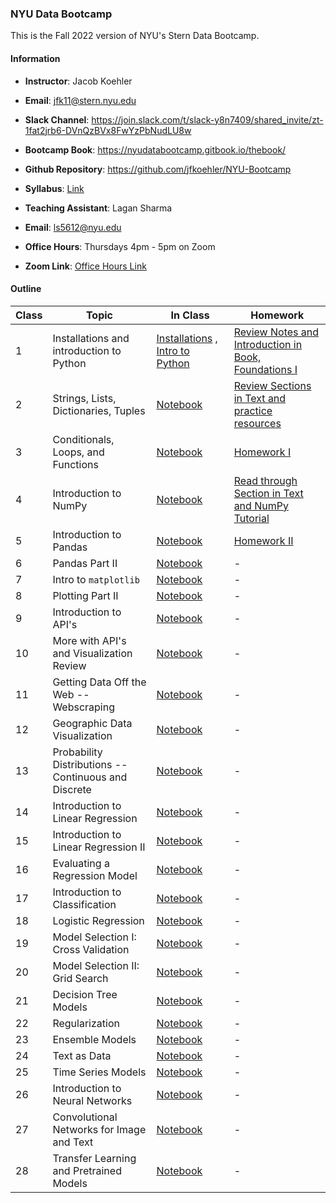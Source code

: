 ### NYU Data Bootcamp 

This is the Fall 2022 version of NYU's Stern Data Bootcamp.  

#### Information

- **Instructor**: Jacob Koehler
- **Email**: jfk11@stern.nyu.edu
- **Slack Channel**: https://join.slack.com/t/slack-y8n7409/shared_invite/zt-1fat2jrb6-DVnQzBVx8FwYzPbNudLU8w
- **Bootcamp Book**: https://nyudatabootcamp.gitbook.io/thebook/
- **Github Repository**: https://github.com/jfkoehler/NYU-Bootcamp
- **Syllabus**: [Link](https://docs.google.com/document/d/1BD8d7Qpxfmev5MY9VdEAtgOAeH9YO0vV/edit?usp=sharing&ouid=115505102508269083833&rtpof=true&sd=true)


- **Teaching Assistant**:  Lagan Sharma 
- **Email**:  ls5612@nyu.edu 
- **Office Hours**:  Thursdays 4pm - 5pm on Zoom  
- **Zoom Link**: [Office Hours Link](https://NewSchool.zoom.us/j/98585813490) 


#### Outline

| Class | Topic | In Class | Homework |
| ------ | ------ | ------ | ------ |
| 1 | Installations and introduction to Python | [Installations](https://nyudatabootcamp.gitbook.io/thebook/installing-python) , [Intro to Python](notebooks/module_1/class_1/) | [Review Notes and Introduction in Book, Foundations I](https://nyudatabootcamp.gitbook.io/thebook/py-fun1) |
| 2 | Strings, Lists, Dictionaries, Tuples | [Notebook](notebooks/module_1/class_2/) | [Review Sections in Text and practice resources](https://nyudatabootcamp.gitbook.io/thebook/py-fun1#strings)  | 
| 3 | Conditionals, Loops, and Functions | [Notebook](notebooks/module_1/class_3/) | [Homework I](notebooks/module_1/homeworks/) | 
| 4 | Introduction to NumPy | [Notebook](notebooks/module_1/class_4/) | [Read through Section in Text and NumPy Tutorial](https://numpy.org/devdocs/user/absolute_beginners.html) |
| 5 | Introduction to Pandas | [Notebook](notebooks/module_1/class_5/) | [Homework II](notebooks/module_1/homeworks/homework_II.ipynb) | 
| 6 | Pandas Part II | [Notebook](notebooks/module_1/class_6) | - | 
| 7 | Intro to `matplotlib` | [Notebook](notebooks/module_1/class_7) | - |
| 8 | Plotting Part II | [Notebook](notebooks/module_1/class_8) | - |
| 9 | Introduction to API's | [Notebook](notebooks/module_1/class_9) | - |
| 10 | More with API's and Visualization Review | [Notebook](notebooks/module_1/class_10) | - |
| 11 | Getting Data Off the Web -- Webscraping | [Notebook](notebooks/module_1/class_11) | - | 
| 12 | Geographic Data Visualization | [Notebook](notebooks/module_1/class_12) | - |
| 13 | Probability Distributions -- Continuous and Discrete | [Notebook]() | - |
| 14 | Introduction to Linear Regression | [Notebook]() | - |
| 15 | Introduction to Linear Regression II | [Notebook]() | - |
| 16 | Evaluating a Regression Model | [Notebook]() | - |
| 17 | Introduction to Classification | [Notebook]() | - |
| 18 | Logistic Regression | [Notebook]() | - |
| 19 | Model Selection I: Cross Validation | [Notebook]() | - |
| 20 | Model Selection II: Grid Search | [Notebook]() | - |
| 21 | Decision Tree Models | [Notebook]() | - |
| 22 | Regularization | [Notebook]() | - |
| 23 | Ensemble Models | [Notebook]() | - |
| 24 | Text as Data | [Notebook]() | - |
| 25 | Time Series Models | [Notebook]() | - |
| 26 | Introduction to Neural Networks | [Notebook]() | - |
| 27 | Convolutional Networks for Image and Text | [Notebook]() | - |
| 28 | Transfer Learning and Pretrained Models | [Notebook]() | - |

